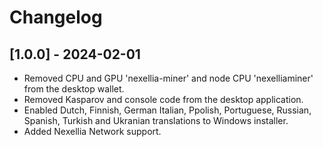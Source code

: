 # Changelog

## [1.0.0] - 2024-02-01
- Removed CPU and GPU 'nexellia-miner' and node CPU 'nexelliaminer' from the desktop wallet.
- Removed Kasparov and console code from the desktop application.
- Enabled Dutch, Finnish, German Italian, Ppolish, Portuguese, Russian, Spanish, Turkish and Ukranian translations to Windows installer.
- Added Nexellia Network support.
